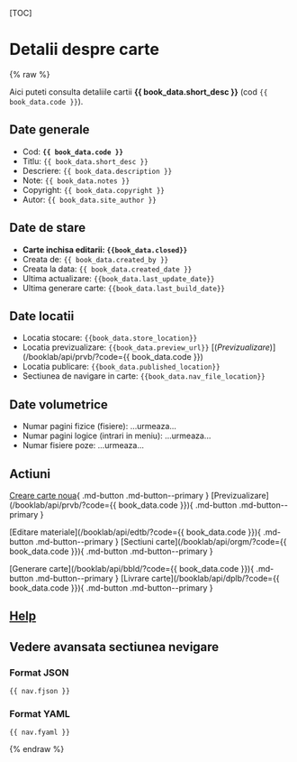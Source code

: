 [TOC]

# Detalii despre carte

{% raw %}

Aici puteti consulta detaliile cartii **{{ book_data.short_desc }}** (cod `{{ book_data.code }}`).


## Date generale

* Cod: **`{{ book_data.code }}`**
* Titlu: `{{ book_data.short_desc }}`
* Descriere: `{{ book_data.description }}`
* Note: `{{ book_data.notes }}`
* Copyright: `{{ book_data.copyright }}`
* Autor: `{{ book_data.site_author }}`


## Date de stare

* **Carte inchisa editarii: `{{book_data.closed}}`**
* Creata de: `{{ book_data.created_by }}`
* Creata la data: `{{ book_data.created_date }}`
* Ultima actualizare: `{{book_data.last_update_date}}`
* Ultima generare carte: `{{book_data.last_build_date}}`

## Date locatii

* Locatia stocare: `{{book_data.store_location}}`
* Locatia previzualizare: `{{book_data.preview_url}}`
  [(_Previzualizare_)](/booklab/api/prvb/?code={{ book_data.code }})
* Locatia publicare: `{{book_data.published_location}}`
* Sectiunea de navigare in carte: `{{book_data.nav_file_location}}`

## Date volumetrice

* Numar pagini fizice (fisiere): ...urmeaza... 
* Numar pagini logice (intrari in meniu): ...urmeaza...
* Numar fisiere poze: ...urmeaza...


## Actiuni

<!-- include './local-page.css' -->

[Creare carte noua](/booklab/api/newb/){ .md-button .md-button--primary }
[Previzualizare](/booklab/api/prvb/?code={{ book_data.code }}){ .md-button .md-button--primary }
    
[Editare materiale](/booklab/api/edtb/?code={{ book_data.code }}){ .md-button .md-button--primary }
[Sectiuni carte](/booklab/api/orgm/?code={{ book_data.code }}){ .md-button .md-button--primary }

[Generare carte](/booklab/api/bbld/?code={{ book_data.code }}){ .md-button .md-button--primary }
[Livrare carte](/booklab/api/dplb/?code={{ book_data.code }}){ .md-button .md-button--primary }


## [Help](../help/880.30-BSTATUS_usage.md)


## Vedere avansata sectiunea nevigare

### Format JSON

```
{{ nav.fjson }}
```

### Format YAML

```
{{ nav.fyaml }}
```




{% endraw %}




